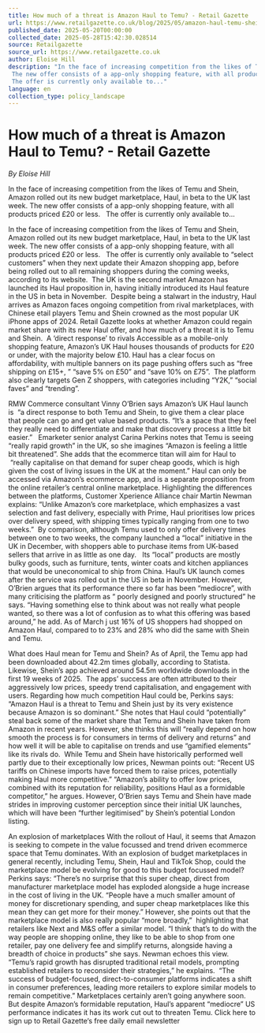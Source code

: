 ```yaml
---
title: How much of a threat is Amazon Haul to Temu? - Retail Gazette
url: https://www.retailgazette.co.uk/blog/2025/05/amazon-haul-temu-shein/
published_date: 2025-05-20T00:00:00
collected_date: 2025-05-28T15:42:30.028514
source: Retailgazette
source_url: https://www.retailgazette.co.uk
author: Eloise Hill
description: "In the face of increasing competition from the likes of Temu and Shein, Amazon rolled out its new budget marketplace, Haul, in beta to the UK last week. 
 The new offer consists of a app-only shopping feature, with all products priced £20 or less.   
 The offer is currently only available to..."
language: en
collection_type: policy_landscape
---
```


# How much of a threat is Amazon Haul to Temu? - Retail Gazette

*By Eloise Hill*

In the face of increasing competition from the likes of Temu and Shein, Amazon rolled out its new budget marketplace, Haul, in beta to the UK last week. 
 The new offer consists of a app-only shopping feature, with all products priced £20 or less.   
 The offer is currently only available to...

In the face of increasing competition from the likes of Temu and Shein, Amazon rolled out its new budget marketplace, Haul, in beta to the UK last week. 
 The new offer consists of a app-only shopping feature, with all products priced £20 or less.   
 The offer is currently only available to “select customers” when they next update their Amazon shopping app, before being rolled out to all remaining shoppers during the coming weeks, according to its website.  
 The UK is the second market Amazon has launched its Haul proposition in, having initially introduced its Haul feature in the US in beta in November.  
 Despite being a stalwart in the industry, Haul arrives as Amazon faces ongoing competition from rival marketplaces, with Chinese etail players Temu and Shein crowned as the most popular UK iPhone apps of 2024. 
 Retail Gazette looks at whether Amazon could regain market share with its new Haul offer, and how much of a threat it is to Temu and Shein.  
 A ‘direct response’ to rivals 
 Accessible as a mobile-only shopping feature, Amazon’s UK Haul houses thousands of products for £20 or under, with the majority below £10. 
 Haul has a clear focus on affordability, with multiple banners on its page pushing offers such as “free shipping on £15+, ” “save 5% on £50” and “save 10% on £75”.  
 The platform also clearly targets Gen Z shoppers, with categories including “Y2K,” “social faves” and “trending”.   
 
RMW Commerce consultant Vinny O’Brien says Amazon’s UK Haul launch is  “a direct response to both Temu and Shein, to give them a clear place that people can go and get value based products. 
 “It’s a space that they feel they really need to differentiate and make that discovery process a little bit easier.”   
 Emarketer senior analyst Carina Perkins notes that Temu is seeing “really rapid growth” in the UK, so she imagines “Amazon is feeling a little bit threatened”. 
 She adds that the ecommerce titan will aim for Haul to  “really capitalise on that demand for super cheap goods, which is high given the cost of living issues in the UK at the moment.” 
 Haul can only be accessed via Amazon’s ecommerce app, and is a separate proposition from the online retailer’s central online marketplace. 
 Highlighting the differences between the platforms, Customer Xperience Alliance chair Martin Newman explains: “Unlike Amazon’s core marketplace, which emphasizes a vast selection and fast delivery, especially with Prime, Haul prioritises low prices over delivery speed, with shipping times typically ranging from one to two weeks.”  
 By comparison, although Temu used to only offer delivery times between one to two weeks, the company launched a “local” initiative in the UK in December, with shoppers able to purchase items from UK-based sellers that arrive in as little as one day.   
 Its “local” products are mostly bulky goods, such as furniture, tents, winter coats and kitchen appliances that would be uneconomical to ship from China. 
 Haul’s UK launch comes after the service was rolled out in the US in beta in November. However, O’Brien argues that its performance there so far has been “mediocre”, with many criticising the platform as “ poorly designed and poorly structured” he says. 
 “Having something else to think about was not really what people wanted, so there was a lot of confusion as to what this offering was based around,” he add. 
 As of March j ust 16% of US shoppers had shopped on Amazon Haul, compared to to 23% and 28% who did the same with Shein and Temu. 
 
What does Haul mean for Temu and Shein? 
 As of April, the Temu app had been downloaded about 42.2m times globally, according to Statista. Likewise, Shein’s app achieved around 54.5m worldwide downloads in the first 19 weeks of 2025.  
 The apps’ success are often attributed to their aggressively low prices, speedy trend capitalisation, and engagement with users. 
 Regarding how much competition Haul could be, Perkins says: “Amazon Haul is a threat to Temu and Shein just by its very existence because Amazon is so dominant.” 
 She notes that Haul could “potentially” steal back some of the market share that Temu and Shein have taken from Amazon in recent years. 
 However, she thinks this will “really depend on how smooth the process is for consumers in terms of delivery and returns” and how well it will be able to capitalise on trends and use “gamified elements” like its rivals do.  
 While Temu and Shein have historically performed well partly due to their exceptionally low prices, Newman points out: “Recent US tariffs on Chinese imports have forced them to raise prices, potentially making Haul more competitive.” 
 “Amazon’s ability to offer low prices, combined with its reputation for reliability, positions Haul as a formidable competitor,” he argues. 
 However, O’Brien says Temu and Shein have made strides in improving customer perception since their initial UK launches, which will have been “further legitimised” by Shein’s potential London listing.  
 
An explosion of marketplaces 
 With the rollout of Haul, it seems that Amazon is seeking to compete in the value focussed and trend driven ecommerce space that Temu dominates. 
 With an explosion of budget marketplaces in general recently, including Temu, Shein, Haul and TikTok Shop, could the marketplace model be evolving for good to this budget focussed model? 
 Perkins says: “There’s no surprise that this super cheap, direct from manufacturer marketplace model has exploded alongside a huge increase in the cost of living in the UK. 
 “People have a much smaller amount of money for discretionary spending, and super cheap marketplaces like this mean they can get more for their money.” 
 However, she points out that the marketplace model is also really popular “more broadly,”  highlighting that retailers like Next and M&amp;S offer a similar model. 
 “I think that’s to do with the way people are shopping online, they like to be able to shop from one retailer, pay one delivery fee and simplify returns, alongside having a breadth of choice in products” she says. 
 Newman echoes this view. 
 “Temu’s rapid growth has disrupted traditional retail models, prompting established retailers to reconsider their strategies,” he explains.  
 “The success of budget-focused, direct-to-consumer platforms indicates a shift in consumer preferences, leading more retailers to explore similar models to remain competitive.” 
 Marketplaces certainly aren’t going anywhere soon. But despite Amazon’s formidable reputation, Haul’s apparent “mediocre” US performance indicates it has its work cut out to threaten Temu. 
 Click here to sign up to Retail Gazette‘s free daily email newsletter